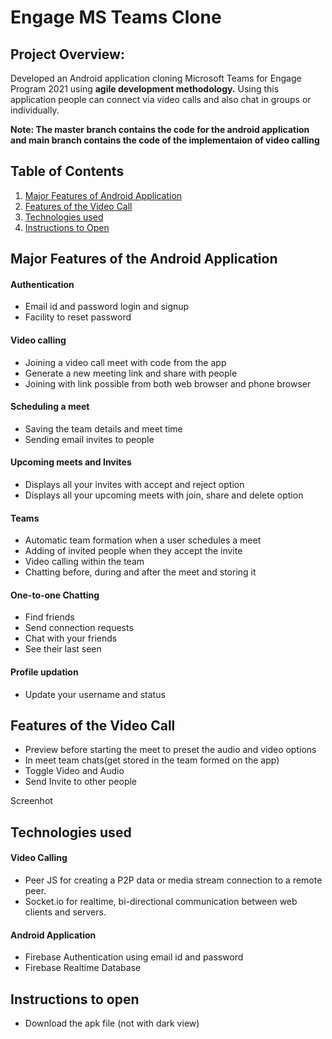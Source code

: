 # Engage MS Teams Clone

## Project Overview: 
Developed an Android application cloning Microsoft Teams for Engage Program 2021 using **agile development methodology.** Using this application people can connect via video calls and also chat in groups or individually.

**Note: The master branch contains the code for the android application and main branch contains the code of the implementaion of video calling**

## Table of Contents
1. [Major Features of Android Application](#major-Features-of-the-android-application)
2. [Features of the Video Call](#features-of-the-video-call)
3. [Technologies used](#technologies-used)
4. [Instructions to Open](#instructions-to-open)

## Major Features of the Android Application

#### Authentication
- Email id and password login and signup
- Facility to reset password

#### Video calling
- Joining a video call meet with code from the app
- Generate a new meeting link and share with people
- Joining with link possible from both web browser and phone browser

#### Scheduling a meet
- Saving the team details and meet time
- Sending email invites to people

#### Upcoming meets and Invites
- Displays all your invites with accept and reject option
- Displays all your upcoming meets with join, share and delete option

#### Teams
- Automatic team formation when a user schedules a meet
- Adding of invited people when they accept the invite 
- Video calling within the team
- Chatting before, during and after the meet and storing it

#### One-to-one Chatting
- Find friends
- Send connection requests
- Chat with your friends
- See their last seen

#### Profile updation 
- Update your username and status

## Features of the Video Call
- Preview before starting the meet to preset the audio and video options
- In meet team chats(get stored in the team formed on the app)
- Toggle Video and Audio
- Send Invite to other people

Screenhot 

## Technologies used

#### Video Calling
- Peer JS for creating a P2P data or media stream connection to a remote peer.
- Socket.io for realtime, bi-directional communication between web clients and servers. 

#### Android Application
- Firebase Authentication using email id and password
- Firebase Realtime Database

## Instructions to open
- Download the apk file (not with dark view)

